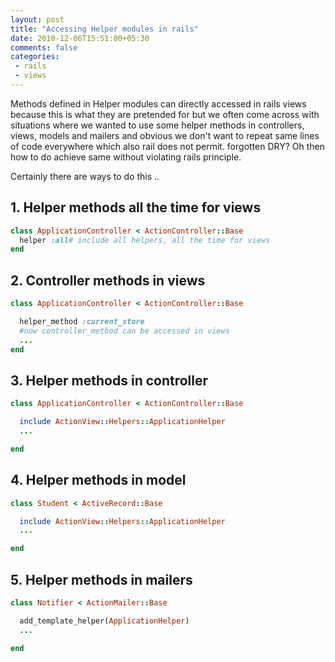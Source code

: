 ```yaml
---
layout: post
title: "Accessing Helper modules in rails"
date: 2010-12-06T15:51:00+05:30
comments: false
categories:
 - rails
 - views
---
```


Methods defined in Helper modules can directly accessed in rails views because this is what they are pretended for but we often come across with situations where we wanted to use some helper methods in controllers, views, models and mailers and obvious we don't want to repeat same lines of code everywhere which also rail does not permit. forgotten DRY? Oh then how to do achieve same without violating rails principle.

Certainly there are ways to do this ..

## 1. Helper methods all the time for views
```ruby
class ApplicationController < ActionController::Base
  helper :all# include all helpers, all the time for views
end
```
## 2. Controller methods in views
```ruby
class ApplicationController < ActionController::Base

  helper_method :current_store
  #now controller_method can be accessed in views
  ...
end
```

## 3. Helper methods in controller
```ruby
class ApplicationController < ActionController::Base

  include ActionView::Helpers::ApplicationHelper
  ...

end
```

## 4. Helper methods in model
```ruby
class Student < ActiveRecord::Base

  include ActionView::Helpers::ApplicationHelper
  ...

end
```

## 5. Helper methods in mailers
```ruby
class Notifier < ActionMailer::Base

  add_template_helper(ApplicationHelper)
  ...

end
```
